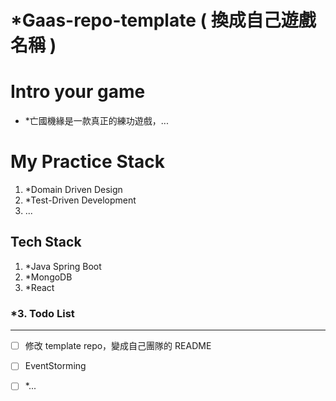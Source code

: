 # *Gaas-repo-template ( 換成自己遊戲名稱 )

# Intro your game
- *亡國機緣是一款真正的練功遊戲，...

# My Practice Stack
1. *Domain Driven Design
1. *Test-Driven Development
1. ...

## Tech Stack

1. *Java Spring Boot
1. *MongoDB
1. *React

### *3. Todo List
---
- [ ] 修改 template repo，變成自己團隊的 README
- [ ] EventStorming
- [ ] *...

